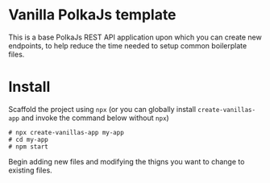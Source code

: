 # Vanilla PolkaJs template

This is a base PolkaJs REST API application upon which you can create new endpoints, to help reduce the time needed to setup common boilerplate files.

# Install

Scaffold the project using `npx` (or you can globally install `create-vanillas-app` and invoke the command below without `npx`) 

```
# npx create-vanillas-app my-app
# cd my-app
# npm start
```

Begin adding new files and modifying the thigns you want to change to existing files.
